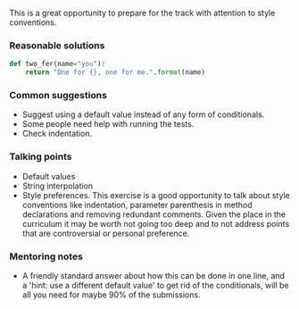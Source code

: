 This is a great opportunity to prepare for the track with attention to style conventions. 

### Reasonable solutions

```python
def two_fer(name="you"):
    return "One for {}, one for me.".format(name)
```

### Common suggestions
- Suggest using a default value instead of any form of conditionals. 
- Some people need help with running the tests. 
- Check indentation.

### Talking points
- Default values
- String interpolation
- Style preferences. This exercise is a good opportunity to talk about style conventions like indentation, parameter parenthesis in method declarations and removing redundant comments. 
Given the place in the curriculum it may be worth not going too deep and to not address points that are controversial or personal preference. 

### Mentoring notes
- A friendly standard answer about how this can be done in one line, and a 'hint: use a different default value' to get rid of the conditionals, will be all you need for maybe 90% of the submissions. 

